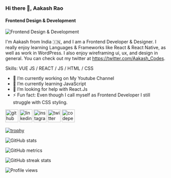 ### Hi there 👋, Aakash Rao
#### Frontend Design & Development
![Frontend Design & Development](https://pbs.twimg.com/profile_banners/1451743877912678401/1636432396/600x200)

I'm Aakash from India 🇮🇳, and I am a Frontend Developer & Designer. I really enjoy learning Languages & Frameworks like React & React Native, as well as work in WordPress. I also enjoy wireframing ui, ux, and design in general. You can check out my twitter at https://twitter.com/Aakash_Codes.

Skills: VUE JS / REACT / JS / HTML / CSS

- 🔭 I’m currently working on My Youtube Channel 
- 🌱 I’m currently learning JavaScript 
- 🤔 I’m looking for help with React.Js 
- ⚡ Fun fact: Even though I call myself as Frontend Developer I still struggle with CSS styling. 


[<img src='https://cdn.jsdelivr.net/npm/simple-icons@3.0.1/icons/github.svg' alt='github' height='40'>](https://github.com/AakashRao-dev)  [<img src='https://cdn.jsdelivr.net/npm/simple-icons@3.0.1/icons/linkedin.svg' alt='linkedin' height='40'>](https://www.linkedin.com/in/aakashrao-dev/)  [<img src='https://cdn.jsdelivr.net/npm/simple-icons@3.0.1/icons/instagram.svg' alt='instagram' height='40'>](https://www.instagram.com/aakash_codes/)  [<img src='https://cdn.jsdelivr.net/npm/simple-icons@3.0.1/icons/twitter.svg' alt='twitter' height='40'>](https://twitter.com/aakash_codes)  [<img src='https://cdn.jsdelivr.net/npm/simple-icons@3.0.1/icons/codepen.svg' alt='codepen' height='40'>](https://codepen.io/aakash_codes)  

[![trophy](https://github-profile-trophy.vercel.app/?username=AakashRao-dev)](https://github.com/ryo-ma/github-profile-trophy)

![GitHub stats](https://github-readme-stats.vercel.app/api?username=AakashRao-dev&show_icons=true)  

![GitHub metrics](https://metrics.lecoq.io/AakashRao-dev)  

![GitHub streak stats](https://github-readme-streak-stats.herokuapp.com/?user=AakashRao-dev)  

![Profile views](https://gpvc.arturio.dev/AakashRao-dev)  
